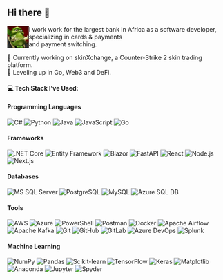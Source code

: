 ## Hi there 👋

<p>
  <img src="assets/wc3_peon.jpg" alt="Warcraft 3 Peon" width="50" align="left" />
  I work work for the largest bank in Africa as a software developer, specializing in cards & payments
  <br>and payment switching.
</p>
🔭 Currently working on skinXchange, a Counter-Strike 2 skin trading platform.<br>
🌱 Leveling up in Go, Web3 and DeFi.

#### 💻 Tech Stack I’ve Used:

#### Programming Languages
<p>
  <img src="https://cdn.jsdelivr.net/gh/devicons/devicon@latest/icons/csharp/csharp-original.svg" alt="C#" width="50" />
  <img src="https://cdn.jsdelivr.net/gh/devicons/devicon@latest/icons/python/python-original.svg" alt="Python" width="50" />
  <img src="https://cdn.jsdelivr.net/gh/devicons/devicon@latest/icons/java/java-original.svg" alt="Java" width="50" />
  <img src="https://cdn.jsdelivr.net/gh/devicons/devicon@latest/icons/javascript/javascript-original.svg" alt="JavaScript" width="50" />
  <img src="https://cdn.jsdelivr.net/gh/devicons/devicon@latest/icons/go/go-original-wordmark.svg" alt="Go" width="50" />
</p>

#### Frameworks
<p>
  <img src="https://cdn.jsdelivr.net/gh/devicons/devicon@latest/icons/dotnetcore/dotnetcore-original.svg" alt=".NET Core" width="50" />
  <img src="https://cdn.jsdelivr.net/gh/devicons/devicon@latest/icons/entityframeworkcore/entityframeworkcore-original.svg" alt="Entity Framework" width="50" />
  <img src="https://cdn.jsdelivr.net/gh/devicons/devicon@latest/icons/blazor/blazor-original.svg" alt="Blazor" width="50" />
  <img src="https://cdn.jsdelivr.net/gh/devicons/devicon@latest/icons/fastapi/fastapi-original.svg" alt="FastAPI" width="50" />
  <img src="https://cdn.jsdelivr.net/gh/devicons/devicon@latest/icons/react/react-original.svg" alt="React" width="50" />
  <img src="https://cdn.jsdelivr.net/gh/devicons/devicon@latest/icons/nodejs/nodejs-original.svg" alt="Node.js" width="50" />
  <img src="https://cdn.jsdelivr.net/gh/devicons/devicon@latest/icons/nextjs/nextjs-original.svg" alt="Next.js" width="50" />
</p>

#### Databases
<p>
  <img src="https://cdn.jsdelivr.net/gh/devicons/devicon@latest/icons/microsoftsqlserver/microsoftsqlserver-original.svg" alt="MS SQL Server" width="50" />
  <img src="https://cdn.jsdelivr.net/gh/devicons/devicon@latest/icons/postgresql/postgresql-original.svg" alt="PostgreSQL" width="50" />
  <img src="https://cdn.jsdelivr.net/gh/devicons/devicon@latest/icons/mysql/mysql-original.svg" alt="MySQL" width="50" />
  <img src="https://cdn.jsdelivr.net/gh/devicons/devicon@latest/icons/azuresqldatabase/azuresqldatabase-original.svg" alt="Azure SQL DB" width="50" />
</p>

#### Tools
<p>
  <img src="https://cdn.jsdelivr.net/gh/devicons/devicon@latest/icons/amazonwebservices/amazonwebservices-original-wordmark.svg" alt="AWS" width="50" />
  <img src="https://cdn.jsdelivr.net/gh/devicons/devicon@latest/icons/azure/azure-original.svg" alt="Azure" width="50" />
  <img src="https://cdn.jsdelivr.net/gh/devicons/devicon@latest/icons/powershell/powershell-original.svg" alt="PowerShell" width="50" />
  <img src="https://cdn.jsdelivr.net/gh/devicons/devicon@latest/icons/postman/postman-original.svg" alt="Postman" width="50" />
  <img src="https://cdn.jsdelivr.net/gh/devicons/devicon@latest/icons/docker/docker-original.svg" alt="Docker" width="50" />
  <img src="https://cdn.jsdelivr.net/gh/devicons/devicon@latest/icons/apacheairflow/apacheairflow-original.svg" alt="Apache Airflow" width="50" />
  <img src="https://cdn.jsdelivr.net/gh/devicons/devicon@latest/icons/apachekafka/apachekafka-original.svg" alt="Apache Kafka" width="50" />
  <img src="https://cdn.jsdelivr.net/gh/devicons/devicon@latest/icons/git/git-original.svg" alt="Git" width="50" />
  <img src="https://cdn.jsdelivr.net/gh/devicons/devicon@latest/icons/github/github-original.svg" alt="GitHub" width="50" />
  <img src="https://cdn.jsdelivr.net/gh/devicons/devicon@latest/icons/gitlab/gitlab-original.svg" alt="GitLab" width="50" />
  <img src="https://cdn.jsdelivr.net/gh/devicons/devicon@latest/icons/azuredevops/azuredevops-original.svg" alt="Azure DevOps" width="50" />
  <img src="https://cdn.jsdelivr.net/gh/devicons/devicon@latest/icons/splunk/splunk-original-wordmark.svg" alt="Splunk" width="50" />
</p>

#### Machine Learning
<p>
  <img src="https://cdn.jsdelivr.net/gh/devicons/devicon@latest/icons/numpy/numpy-original.svg" alt="NumPy" width="50" />
  <img src="https://cdn.jsdelivr.net/gh/devicons/devicon@latest/icons/pandas/pandas-original.svg" alt="Pandas" width="50" />
  <img src="https://cdn.jsdelivr.net/gh/devicons/devicon@latest/icons/scikitlearn/scikitlearn-original.svg" alt="Scikit-learn" width="50" />
  <img src="https://cdn.jsdelivr.net/gh/devicons/devicon@latest/icons/tensorflow/tensorflow-original.svg" alt="TensorFlow" width="50" />
  <img src="https://cdn.jsdelivr.net/gh/devicons/devicon@latest/icons/keras/keras-original.svg" alt="Keras" width="50" />
  <img src="https://cdn.jsdelivr.net/gh/devicons/devicon@latest/icons/matplotlib/matplotlib-original.svg" alt="Matplotlib" width="50" />
  <img src="https://cdn.jsdelivr.net/gh/devicons/devicon@latest/icons/anaconda/anaconda-original.svg" alt="Anaconda" width="50" />
  <img src="https://cdn.jsdelivr.net/gh/devicons/devicon@latest/icons/jupyter/jupyter-original-wordmark.svg" alt="Jupyter" width="50" />
  <img src="https://cdn.jsdelivr.net/gh/devicons/devicon@latest/icons/spyder/spyder-original.svg" alt="Spyder" width="50" />
</p>
          
<!--
**Ch-E/Ch-E** is a ✨ _special_ ✨ repository because its `README.md` (this file) appears on your GitHub profile.

Here are some ideas to get you started:

- 🔭 I’m currently working on ...
- 🌱 I’m currently learning ...
- 👯 I’m looking to collaborate on ...
- 🤔 I’m looking for help with ...
- 💬 Ask me about ...
- 📫 How to reach me: ...
- 😄 Pronouns: ...
- ⚡ Fun fact: ...
-->
